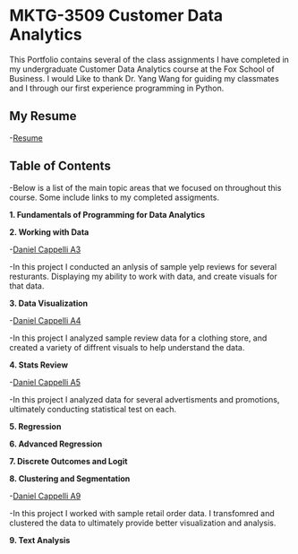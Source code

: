 # MKTG-3509 Customer Data Analytics
This Portfolio contains several of the class assignments I have completed in my undergraduate Customer Data Analytics course at the Fox School of Business. I would Like to thank Dr. Yang Wang for guiding my classmates and I through our first experience programming in Python.

## My Resume
  -[Resume](https://colab.research.google.com/drive/1Vyz0bjK46tUmGKGkpM9flf9aefDXX8zi?usp=sharing) 

## Table of Contents
  -Below is a list of the main topic areas that we focused on throughout this course. Some include links to my completed assigments.


**1. Fundamentals of Programming for Data Analytics**

**2. Working with Data**
  
  -[Daniel Cappelli A3](https://colab.research.google.com/drive/1UBMZSUUZoKR_3JhpNSXhlgi2Gq9dGo6z?usp=sharing)  
    
  -In this project I conducted an anlysis of sample yelp reviews for several resturants. Displaying my ability to work with data, and create visuals for that data.

**3. Data Visualization**
  
  -[Daniel Cappelli A4](https://colab.research.google.com/drive/1oOC4phoHt1dPuMvGGvgwbjeMZ_BASdrw?usp=sharing)
 
  -In this project I analyzed sample review data for a clothing store, and created a variety of diffrent visuals to help understand the data.

**4. Stats Review**
  
  -[Daniel Cappelli A5](https://colab.research.google.com/drive/1-CbcBk1saBNYahmqrA7Dw_kDg4qv8yXP?usp=sharing)
 
  -In this project I analyzed data for several advertisments and promotions, ultimately conducting statistical test on each.

**5. Regression**

**6. Advanced Regression**

**7. Discrete Outcomes and Logit**

**8. Clustering and Segmentation**
  
  -[Daniel Cappelli A9](https://colab.research.google.com/drive/1Ftl1fEcTxcDNLuMT2wgYd_W0N6UrX0qo?usp=sharing)
    
  -In this project I worked with sample retail order data. I transfomred and clustered the data to ultimately provide better visualization and analysis.

**9. Text Analysis**
